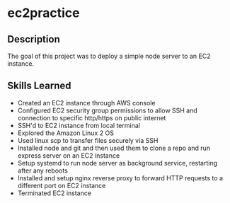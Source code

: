 # ec2practice

## Description

The goal of this project was to deploy a simple node server to an EC2 instance.

## Skills Learned

- Created an EC2 instance through AWS console
- Configured EC2 security group permissions to allow SSH and connection to specific http/https on public internet
- SSH'd to EC2 instance from local terminal
- Explored the Amazon Linux 2 OS
- Used linux scp to transfer files securely via SSH
- Installed node and git and then used them to clone a repo and run express server on an EC2 instance
- Setup systemd to run node server as background service, restarting after any reboots
- Installed and setup nginx reverse proxy to forward HTTP requests to a different port on EC2 instance
- Terminated EC2 instance
